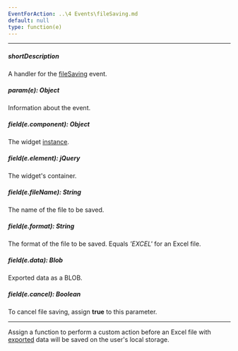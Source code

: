 ```yaml
---
EventForAction: ..\4 Events\fileSaving.md
default: null
type: function(e)
---
```

---
##### shortDescription
A handler for the [fileSaving](/api-reference/10%20UI%20Widgets/dxPivotGrid/4%20Events/fileSaving.md '/Documentation/ApiReference/UI_Widgets/dxPivotGrid/Events/#fileSaving') event.

##### param(e): Object
Information about the event.

##### field(e.component): Object
The widget [instance](/api-reference/10%20UI%20Widgets/Component/3%20Methods/instance().md '/Documentation/ApiReference/UI_Widgets/dxDataGrid/Methods/#instance').

##### field(e.element): jQuery
The widget's container.

##### field(e.fileName): String
The name of the file to be saved.

##### field(e.format): String
The format of the file to be saved. Equals *'EXCEL'* for an Excel file.

##### field(e.data): Blob
Exported data as a BLOB.

##### field(e.cancel): Boolean
To cancel file saving, assign **true** to this parameter.

---
Assign a function to perform a custom action before an Excel file with [exported](/api-reference/10%20UI%20Widgets/dxPivotGrid/1%20Configuration/export '/Documentation/ApiReference/UI_Widgets/dxPivotGrid/Configuration/export/') data will be saved on the user's local storage.